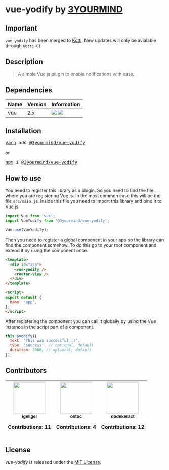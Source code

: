 # vue-yodify by <a href="https://www.3yourmind.com/">3YOURMIND</a>

## Important

`vue-yodify` has been merged to [Kotti](https://3yourmind.github.io/kotti/components/toaster). New updates will only be avialable through `Kotti-UI`

## Description

> A simple Vue.js plugin to enable notifications with ease.

## Dependencies

| Name | Version | Information                                                                                        |
|:-----|:--------|:---------------------------------------------------------------------------------------------------|
| vue  | 2.x     | ![](https://img.shields.io/npm/v/vue.svg) ![](https://img.shields.io/github/license/vuejs/vue.svg) |

## Installation

<pre>
<a href="https://yarnpkg.com">yarn</a> add <a href="https://yarnpkg.com/en/package/@3yourmind/vue-yodify">@3yourmind/vue-yodify</a>
</pre>
or
<pre>
<a href="https://npmjs.com">npm</a> i <a href="https://npmjs.com/package/@3yourmind/vue-yodify">@3yourmind/vue-yodify</a>
</pre>

## How to use

You need to register this library as a plugin. So you need to find the file
where you are registering Vue.js. In the most common case this will be the file
`src/main.js`. Inside this file you need to import this library and bind it to
Vue.js.

```javascript
import Vue from 'vue';
import VueYodify from '@3yourmind/vue-yodify';

Vue.use(VueYodify);
```

Then you need to register a global component in your app so the library can find
the component somehow. To do this go to your root component and extend it by
using the component once.

```html
<template>
  <div id="app">
    <vue-yodify />
    <router-view />
  </div>
</template>

<script>
export default {
  name: 'app',
};
</script>
```

After registering the component you can call it globally by using the Vue
instance in the script part of a component.

```js
this.$yodify({
  text: 'This was successful :)',
  type: 'success', // optional, default
  duration: 3000, // optional, default
});
```

## Contributors

<table><thead>
<tr><th align="center"><a href="https://github.com/igeligel"><img src="https://avatars1.githubusercontent.com/u/12736734?v=4" width="100px;" style="max-width:100%;"><br><sub>igeligel</sub></a><br><p>Contributions: 11</p></th>
<th align="center"><a href="https://github.com/ostoc"><img src="https://avatars3.githubusercontent.com/u/3025708?v=4" width="100px;" style="max-width:100%;"><br><sub>ostoc</sub></a><br><p>Contributions: 4</p></th>
<th align="center"><a href="https://github.com/dodekeract"><img src="https://avatars0.githubusercontent.com/u/1133858?v=4" width="100px;" style="max-width:100%;"><br><sub>dodekeract</sub></a><br><p>Contributions: 12</p></th>
</thead></table>

## License

_vue-yodify_ is released under the [MIT License](./license.md).
